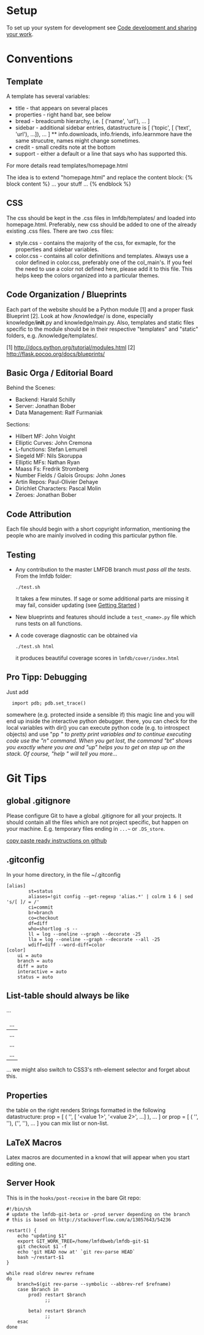 Setup
=====
To set up your system for development see [Code development and sharing your work](https://github.com/LMFDB/lmfdb/blob/master/GettingStarted.md#running).

Conventions
===========

Template
--------

A template has several variables:
 * title - that appears on several places
 * properties - right hand bar, see below
 * bread - breadcumb hierarchy, i.e. [ ('name', 'url'), ... ]
 * sidebar - additional sidebar entries, datastructure is
   [ ('topic', [ ('text', 'url'), ...]), ... ]
   ** info.downloads, info.friends, info.learnmore have the same strucutre,
      names might change sometimes.
 * credit - small credits note at the bottom
 * support - either a default or a line that says who has supported this. 

For more details read templates/homepage.html


The idea is to extend "homepage.html" and replace the content block:
{% block content %}
   ... your stuff ...
{% endblock %}

CSS
---
The css should be kept in the .css files in lmfdb/templates/ and loaded into
homepage.html.  Preferably, new css should be added to one of the already existing .css files.  There are two .css files:
 * style.css - contains the majority of the css, for exmaple, for the
   properties and sidebar variables.
 * color.css - contains all color definitions and templates.  Always use a
   color defined in color.css, preferably one of the col_main's.  If you
   feel the need to use a color not defined here, please add it to this file.
   This helps keep the colors organized into a particular themes.

Code Organization / Blueprints
------------------------------

Each part of the website should be a Python module [1] and a
proper flask Blueprint [2]. Look at how /knowledge/ is done,
especially knowledge/__init__.py and knowledge/main.py. 
Also, templates and static files specific to the module
should be in their respective "templates" and "static"
folders, e.g. /knowledge/templates/. 

[1] http://docs.python.org/tutorial/modules.html
[2] http://flask.pocoo.org/docs/blueprints/

Basic Orga / Editorial Board
----------------------------

Behind the Scenes:
 * Backend: Harald Schilly
 * Server: Jonathan Bober
 * Data Management: Ralf Furmaniak

Sections:
 * Hilbert MF: John Voight
 * Elliptic Curves: John Cremona
 * L-functions: Stefan Lemurell
 * Siegeld MF: Nils Skoruppa
 * Elliptic MFs: Nathan Ryan
 * Maass Fs: Fredrik Stromberg
 * Number Fields / Galois Groups: John Jones
 * Artin Repos: Paul-Olivier Dehaye
 * Dirichlet Characters: Pascal Molin
 * Zeroes: Jonathan Bober

Code Attribution
----------------
Each file should begin with a short copyright information,
mentioning the people who are mainly involved in coding
this particular python file. 

Testing
-------

- Any contribution to the master LMFDB branch must *pass all the tests*. From the lmfdb folder:
  ```
  ./test.sh
  ```
  It takes a few minutes. If sage or some additional parts are missing it may fail,
  consider updating
  (see [Getting Started](https://github.com/LMFDB/lmfdb/wiki/GettingStarted) )

- New blueprints and features should include a `test_<name>.py` file
  which runs tests on all functions.

- A code coverage diagnostic can be obtained via
  ```
  ./test.sh html
  ```
  it produces beautiful coverage scores in `lmfdb/cover/index.html`

Pro Tipp: Debugging
-------------------
Just add
```
  import pdb; pdb.set_trace()
```
somewhere (e.g. protected inside a sensible if) this magic
line and you will end up inside the interactive python
debugger. there, you can check for the local variables with dir()
you can execute python code (e.g. to introspect objects)
and use "pp <var name>" to pretty print variables and 
to continue executing code use the "n" command.
When you get lost, the command "bt" shows you exactly where you
are and "up" helps you to get on step up on the stack.
Of course, "help <command>" will tell you more...

Git Tips
=========

global .gitignore
-----------------

Please configure Git to have a global .gitignore for all your projects.
It should contain all the files which are not project specific, but happen
on your machine. E.g. temporary files ending in `...~` or `.DS_store`.

[copy paste ready instructions on github](https://help.github.com/articles/ignoring-files#global-gitignore)

.gitconfig
----------

In your home directory, in the file ~/.gitconfig

```
[alias]
        st=status
        aliases=!git config --get-regexp 'alias.*' | colrm 1 6 | sed 's/[ ]/ = /'
        ci=commit
        br=branch
        co=checkout
        df=diff
        who=shortlog -s --
        ll = log --oneline --graph --decorate -25
        lla = log --oneline --graph --decorate --all -25
        wdiff=diff --word-diff=color
[color]
    ui = auto
    branch = auto
    diff = auto
    interactive = auto
    status = auto
```

List-table should always be like
--------------------------------

<table class="ntdata">
  <thead><tr><td>...</td></tr></thead>

  <tbody>
   <tr class="odd"> <td>...</td></tr>
   <tr class="even"><td>...</td></tr>
   <tr class="odd"> <td>...</td></tr>
   ...
  </tbody>
</table>

... we might also switch to CSS3's nth-element selector and forget about this.

Properties
----------
the table on the right renders Strings formatted in the following datastructure:
prop = [ ( '<description>', [ '<value 1>', '<value 2>', ...] ), ... ]
or
prop = [ ( '<description>', '<value>'), ('<description>', '<value>'), ... ]
you can mix list or non-list.

LaTeX Macros
------------

Latex macros are documented in a knowl that will appear when you start editing one. 


Server Hook
-----------
This is in the `hooks/post-receive` in the bare Git repo:

```
#!/bin/sh
# update the lmfdb-git-beta or -prod server depending on the branch
# this is based on http://stackoverflow.com/a/13057643/54236

restart() {
    echo "updating $1" 
    export GIT_WORK_TREE=/home/lmfdbweb/lmfdb-git-$1
    git checkout $1 -f
    echo 'git HEAD now at' `git rev-parse HEAD`
    bash ~/restart-$1
}

while read oldrev newrev refname
do
    branch=$(git rev-parse --symbolic --abbrev-ref $refname)
    case $branch in
        prod) restart $branch
              ;;

        beta) restart $branch
              ;;
    esac
done
```
